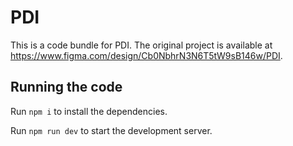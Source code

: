 
  # PDI

  This is a code bundle for PDI. The original project is available at https://www.figma.com/design/Cb0NbhrN3N6T5tW9sB146w/PDI.

  ## Running the code

  Run `npm i` to install the dependencies.

  Run `npm run dev` to start the development server.
  